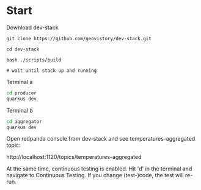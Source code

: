 # Start

Download dev-stack

```text
git clone https://github.com/geovistory/dev-stack.git

cd dev-stack

bash ./scripts/build

# wait until stack up and running
```

Terminal a

```bash
cd producer
quarkus dev
```

Terminal b

```bash
cd aggregator
quarkus dev
```

Open redpanda console from dev-stack and see temperatures-aggregated topic:

http://localhost:1120/topics/temperatures-aggregated

At the same time, continuous testing is enabled. Hit 'd' in the terminal and navigate to Continuous Testing.
If you change (test-)code, the test will re-run. 